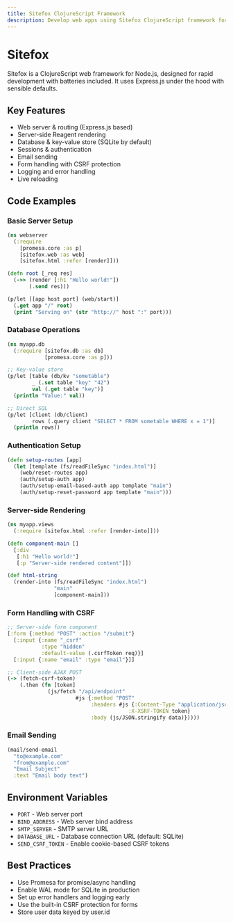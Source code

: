 ```yaml
---
title: Sitefox ClojureScript Framework
description: Develop web apps using Sitefox ClojureScript framework for efficient Node.js configuration.
---
```

# Sitefox

Sitefox is a ClojureScript web framework for Node.js, designed for rapid development with batteries included. It uses Express.js under the hood with sensible defaults.

## Key Features

- Web server & routing (Express.js based)
- Server-side Reagent rendering
- Database & key-value store (SQLite by default)
- Sessions & authentication 
- Email sending
- Form handling with CSRF protection
- Logging and error handling
- Live reloading

## Code Examples

### Basic Server Setup
```clojure
(ns webserver
  (:require 
    [promesa.core :as p]
    [sitefox.web :as web]
    [sitefox.html :refer [render]]))

(defn root [_req res]
  (->> (render [:h1 "Hello world!"])
       (.send res)))

(p/let [[app host port] (web/start)]
  (.get app "/" root)
  (print "Serving on" (str "http://" host ":" port)))
```

### Database Operations
```clojure
(ns myapp.db
  (:require [sitefox.db :as db]
            [promesa.core :as p]))

;; Key-value store
(p/let [table (db/kv "sometable")
        _ (.set table "key" "42")
        val (.get table "key")]
  (println "Value:" val))

;; Direct SQL
(p/let [client (db/client)
        rows (.query client "SELECT * FROM sometable WHERE x = 1")]
  (println rows))
```

### Authentication Setup
```clojure
(defn setup-routes [app]
  (let [template (fs/readFileSync "index.html")]
    (web/reset-routes app)
    (auth/setup-auth app)
    (auth/setup-email-based-auth app template "main")
    (auth/setup-reset-password app template "main")))
```

### Server-side Rendering
```clojure
(ns myapp.views
  (:require [sitefox.html :refer [render-into]]))

(defn component-main []
  [:div
   [:h1 "Hello world!"]
   [:p "Server-side rendered content"]])

(def html-string 
  (render-into (fs/readFileSync "index.html") 
               "main" 
               [component-main]))
```

### Form Handling with CSRF
```clojure
;; Server-side form component
[:form {:method "POST" :action "/submit"}
  [:input {:name "_csrf" 
           :type "hidden" 
           :default-value (.csrfToken req)}]
  [:input {:name "email" :type "email"}]]

;; Client-side AJAX POST
(-> (fetch-csrf-token)
    (.then (fn [token]
             (js/fetch "/api/endpoint"
                      #js {:method "POST"
                           :headers #js {:Content-Type "application/json"
                                       :X-XSRF-TOKEN token}
                           :body (js/JSON.stringify data)}))))
```

### Email Sending
```clojure
(mail/send-email
  "to@example.com"
  "from@example.com"
  "Email Subject"
  :text "Email body text")
```

## Environment Variables

- `PORT` - Web server port
- `BIND_ADDRESS` - Web server bind address  
- `SMTP_SERVER` - SMTP server URL
- `DATABASE_URL` - Database connection URL (default: SQLite)
- `SEND_CSRF_TOKEN` - Enable cookie-based CSRF tokens

## Best Practices

- Use Promesa for promise/async handling
- Enable WAL mode for SQLite in production
- Set up error handlers and logging early
- Use the built-in CSRF protection for forms
- Store user data keyed by user.id
